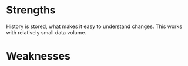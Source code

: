 # Strengths
History is stored, what makes it easy to understand changes. This works with relatively small data volume.

# Weaknesses